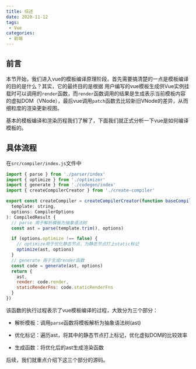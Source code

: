 ```yaml
---
title: 综述
date: 2020-11-12
tags:
 - Vue
categories:
 - 前端
---
```


## 前言

本节开始，我们进入vue的模板编译原理阶段，首先需要搞清楚的一点是模板编译的目的是什么？其实，它的最终目的是根据
用户编写的vue模板生成供Vue实例挂载时可以调用的`render`函数，而`render`函数调用的结果是生成表示当前模板内容的虚拟DOM（VNode），最后vue调用`patch`函数去比较新旧VNode的差异，从而细粒度的渲染更新视图。

基本的模板编译和渲染历程我们了解了，下面我们就正式分析一下vue是如何编译模板的。

## 具体流程

在`src/compiler/index.js`文件中

```js
import { parse } from './parser/index'
import { optimize } from './optimizer'
import { generate } from './codegen/index'
import { createCompilerCreator } from './create-compiler'

export const createCompiler = createCompilerCreator(function baseCompile (
  template: string,
  options: CompilerOptions
): CompiledResult {
  // parse 用于解析模板为抽象语法树
  const ast = parse(template.trim(), options)

  if (options.optimize !== false) {
    // optimize用于优化静态节点，为静态节点打上static标记
    optimize(ast, options)
  }
  // generate 用于生成render函数
  const code = generate(ast, options)
  return {
    ast,
    render: code.render,
    staticRenderFns: code.staticRenderFns
  }
})
```

该函数的执行过程表示了vue模板编译的过程，大致分为三个部分：

* 解析模板：调用`parse`函数将模板解析为抽象语法树(ast)

* 优化标记：遍历ast，将其中的静态节点打上标记，优化虚拟DOM的比较效率

* 生成函数：将优化后的ast生成渲染函数

后续，我们就重点介绍下这三个部分的源码。
